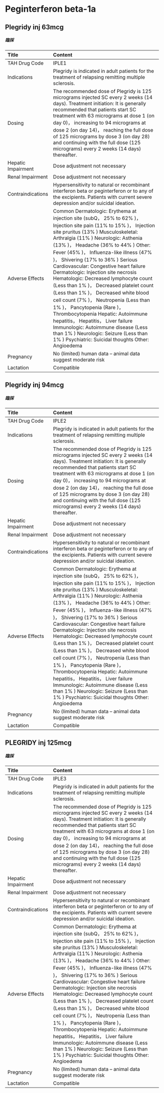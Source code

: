 # Peginterferon beta-1a

## Plegridy inj 63mcg

##### 臨採

| Title              | Content                                                                                                                                                                                                                                                                                                                                                                                                                                                                                                                                                                                                                                                                                                                                                                                                                   |
|:-------------------|:--------------------------------------------------------------------------------------------------------------------------------------------------------------------------------------------------------------------------------------------------------------------------------------------------------------------------------------------------------------------------------------------------------------------------------------------------------------------------------------------------------------------------------------------------------------------------------------------------------------------------------------------------------------------------------------------------------------------------------------------------------------------------------------------------------------------------|
| TAH Drug Code      | IPLE1                                                                                                                                                                                                                                                                                                                                                                                                                                                                                                                                                                                                                                                                                                                                                                                                                     |
| Indications        | Plegridy is indicated in adult patients for the treatment of relapsing remitting multiple sclerosis.                                                                                                                                                                                                                                                                                                                                                                                                                                                                                                                                                                                                                                                                                                                      |
| Dosing             | The recommended dose of Plegridy is 125 micrograms injected SC every 2 weeks (14 days). Treatment initiation: It is generally recommended that patients start SC treatment with 63 micrograms at dose 1 (on day 0)， increasing to 94 micrograms at dose 2 (on day 14)， reaching the full dose of 125 micrograms by dose 3 (on day 28) and continuing with the full dose (125 micrograms) every 2 weeks (14 days) thereafter.                                                                                                                                                                                                                                                                                                                                                                                            |
| Hepatic Impairment | Dose adjustment not necessary                                                                                                                                                                                                                                                                                                                                                                                                                                                                                                                                                                                                                                                                                                                                                                                             |
| Renal Impairment   | Dose adjustment not necessary                                                                                                                                                                                                                                                                                                                                                                                                                                                                                                                                                                                                                                                                                                                                                                                             |
| Contraindications  | Hypersensitivity to natural or recombinant interferon beta or peginterferon or to any of the excipients. Patients with current severe depression and/or suicidal ideation.                                                                                                                                                                                                                                                                                                                                                                                                                                                                                                                                                                                                                                                |
| Adverse Effects    | Common Dermatologic: Erythema at injection site (subQ， 25% to 62% )， Injection site pain (11% to 15% )， Injection site pruritus (13% ) Musculoskeletal: Arthralgia (11% ) Neurologic: Asthenia (13% )， Headache (36% to 44% ) Other: Fever (45% )， Influenza-like illness (47% )， Shivering (17% to 36% ) Serious Cardiovascular: Congestive heart failure Dermatologic: Injection site necrosis Hematologic: Decreased lymphocyte count (Less than 1% )， Decreased platelet count (Less than 1% )， Decreased white blood cell count (7% )， Neutropenia (Less than 1% )， Pancytopenia (Rare )， Thrombocytopenia Hepatic: Autoimmune hepatitis， Hepatitis， Liver failure Immunologic: Autoimmune disease (Less than 1% ) Neurologic: Seizure (Less than 1% ) Psychiatric: Suicidal thoughts Other: Angioedema |
| Pregnancy          | No (limited) human data – animal data suggest moderate risk                                                                                                                                                                                                                                                                                                                                                                                                                                                                                                                                                                                                                                                                                                                                                               |
| Lactation          | Compatible                                                                                                                                                                                                                                                                                                                                                                                                                                                                                                                                                                                                                                                                                                                                                                                                                |

## Plegridy inj 94mcg

##### 臨採

| Title              | Content                                                                                                                                                                                                                                                                                                                                                                                                                                                                                                                                                                                                                                                                                                                                                                                                                   |
|:-------------------|:--------------------------------------------------------------------------------------------------------------------------------------------------------------------------------------------------------------------------------------------------------------------------------------------------------------------------------------------------------------------------------------------------------------------------------------------------------------------------------------------------------------------------------------------------------------------------------------------------------------------------------------------------------------------------------------------------------------------------------------------------------------------------------------------------------------------------|
| TAH Drug Code      | IPLE2                                                                                                                                                                                                                                                                                                                                                                                                                                                                                                                                                                                                                                                                                                                                                                                                                     |
| Indications        | Plegridy is indicated in adult patients for the treatment of relapsing remitting multiple sclerosis.                                                                                                                                                                                                                                                                                                                                                                                                                                                                                                                                                                                                                                                                                                                      |
| Dosing             | The recommended dose of Plegridy is 125 micrograms injected SC every 2 weeks (14 days). Treatment initiation: It is generally recommended that patients start SC treatment with 63 micrograms at dose 1 (on day 0)， increasing to 94 micrograms at dose 2 (on day 14)， reaching the full dose of 125 micrograms by dose 3 (on day 28) and continuing with the full dose (125 micrograms) every 2 weeks (14 days) thereafter.                                                                                                                                                                                                                                                                                                                                                                                            |
| Hepatic Impairment | Dose adjustment not necessary                                                                                                                                                                                                                                                                                                                                                                                                                                                                                                                                                                                                                                                                                                                                                                                             |
| Renal Impairment   | Dose adjustment not necessary                                                                                                                                                                                                                                                                                                                                                                                                                                                                                                                                                                                                                                                                                                                                                                                             |
| Contraindications  | Hypersensitivity to natural or recombinant interferon beta or peginterferon or to any of the excipients. Patients with current severe depression and/or suicidal ideation.                                                                                                                                                                                                                                                                                                                                                                                                                                                                                                                                                                                                                                                |
| Adverse Effects    | Common Dermatologic: Erythema at injection site (subQ， 25% to 62% )， Injection site pain (11% to 15% )， Injection site pruritus (13% ) Musculoskeletal: Arthralgia (11% ) Neurologic: Asthenia (13% )， Headache (36% to 44% ) Other: Fever (45% )， Influenza-like illness (47% )， Shivering (17% to 36% ) Serious Cardiovascular: Congestive heart failure Dermatologic: Injection site necrosis Hematologic: Decreased lymphocyte count (Less than 1% )， Decreased platelet count (Less than 1% )， Decreased white blood cell count (7% )， Neutropenia (Less than 1% )， Pancytopenia (Rare )， Thrombocytopenia Hepatic: Autoimmune hepatitis， Hepatitis， Liver failure Immunologic: Autoimmune disease (Less than 1% ) Neurologic: Seizure (Less than 1% ) Psychiatric: Suicidal thoughts Other: Angioedema |
| Pregnancy          | No (limited) human data – animal data suggest moderate risk                                                                                                                                                                                                                                                                                                                                                                                                                                                                                                                                                                                                                                                                                                                                                               |
| Lactation          | Compatible                                                                                                                                                                                                                                                                                                                                                                                                                                                                                                                                                                                                                                                                                                                                                                                                                |

## PLEGRIDY inj 125mcg

##### 臨採

| Title              | Content                                                                                                                                                                                                                                                                                                                                                                                                                                                                                                                                                                                                                                                                                                                                                                                                                   |
|:-------------------|:--------------------------------------------------------------------------------------------------------------------------------------------------------------------------------------------------------------------------------------------------------------------------------------------------------------------------------------------------------------------------------------------------------------------------------------------------------------------------------------------------------------------------------------------------------------------------------------------------------------------------------------------------------------------------------------------------------------------------------------------------------------------------------------------------------------------------|
| TAH Drug Code      | IPLE3                                                                                                                                                                                                                                                                                                                                                                                                                                                                                                                                                                                                                                                                                                                                                                                                                     |
| Indications        | Plegridy is indicated in adult patients for the treatment of relapsing remitting multiple sclerosis.                                                                                                                                                                                                                                                                                                                                                                                                                                                                                                                                                                                                                                                                                                                      |
| Dosing             | The recommended dose of Plegridy is 125 micrograms injected SC every 2 weeks (14 days). Treatment initiation: It is generally recommended that patients start SC treatment with 63 micrograms at dose 1 (on day 0)， increasing to 94 micrograms at dose 2 (on day 14)， reaching the full dose of 125 micrograms by dose 3 (on day 28) and continuing with the full dose (125 micrograms) every 2 weeks (14 days) thereafter.                                                                                                                                                                                                                                                                                                                                                                                            |
| Hepatic Impairment | Dose adjustment not necessary                                                                                                                                                                                                                                                                                                                                                                                                                                                                                                                                                                                                                                                                                                                                                                                             |
| Renal Impairment   | Dose adjustment not necessary                                                                                                                                                                                                                                                                                                                                                                                                                                                                                                                                                                                                                                                                                                                                                                                             |
| Contraindications  | Hypersensitivity to natural or recombinant interferon beta or peginterferon or to any of the excipients. Patients with current severe depression and/or suicidal ideation.                                                                                                                                                                                                                                                                                                                                                                                                                                                                                                                                                                                                                                                |
| Adverse Effects    | Common Dermatologic: Erythema at injection site (subQ， 25% to 62% )， Injection site pain (11% to 15% )， Injection site pruritus (13% ) Musculoskeletal: Arthralgia (11% ) Neurologic: Asthenia (13% )， Headache (36% to 44% ) Other: Fever (45% )， Influenza-like illness (47% )， Shivering (17% to 36% ) Serious Cardiovascular: Congestive heart failure Dermatologic: Injection site necrosis Hematologic: Decreased lymphocyte count (Less than 1% )， Decreased platelet count (Less than 1% )， Decreased white blood cell count (7% )， Neutropenia (Less than 1% )， Pancytopenia (Rare )， Thrombocytopenia Hepatic: Autoimmune hepatitis， Hepatitis， Liver failure Immunologic: Autoimmune disease (Less than 1% ) Neurologic: Seizure (Less than 1% ) Psychiatric: Suicidal thoughts Other: Angioedema |
| Pregnancy          | No (limited) human data – animal data suggest moderate risk                                                                                                                                                                                                                                                                                                                                                                                                                                                                                                                                                                                                                                                                                                                                                               |
| Lactation          | Compatible                                                                                                                                                                                                                                                                                                                                                                                                                                                                                                                                                                                                                                                                                                                                                                                                                |

